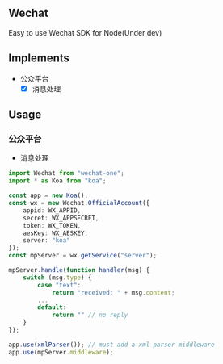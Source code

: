 ## Wechat

Easy to use Wechat SDK for Node(Under dev)

## Implements

* 公众平台
  * [x] 消息处理

## Usage

### 公众平台

* 消息处理

```typescript
import Wechat from "wechat-one";
import * as Koa from "koa";

const app = new Koa();
const wx = new Wechat.OfficialAccount({
    appid: WX_APPID,
    secret: WX_APPSECRET,
    token: WX_TOKEN,
    aesKey: WX_AESKEY,
    server: "koa"
});
const mpServer = wx.getService("server");

mpServer.handle(function handler(msg) {
    switch (msg.type) {
        case "text":
            return "received: " + msg.content;
        ...
        default:
            return "" // no reply
    }
});

app.use(xmlParser()); // must add a xml parser middleware
app.use(mpServer.middleware);
```
